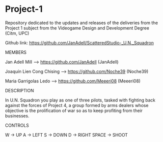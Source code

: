 # Project-1
Repository dedicated to the updates and releases of the deliveries from the Project 1 subject from the Videogame Design and Development Degree (Citm, UPC)


Github link: https://github.com/JanAdell/ScatteredStudio-_U.N._Squadron


  MEMBERS
  
Jan Adell Mill --> https://github.com/JanAdell (JanAdell)

Joaquín Lien Cong Chising --> https://github.com/Noche39 (Noche39)

Maria Garrigolas Ledo --> https://github.com/Meeeri08 (Meeeri08)

  DESCRIPTION

In U.N. Squadron you play as one of three pilots, tasked with fighting back against the forces of Project 4, a group formed by arms dealers whose objective is the prolification of war so as to keep profiting from their businesses.

  CONTROLS

W -> UP
A -> LEFT
S -> DOWN
D -> RIGHT
SPACE -> SHOOT